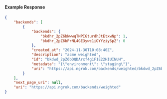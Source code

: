 <!-- Code generated for API Clients. DO NOT EDIT. -->

#### Example Response

```json
{
	"backends": [
		{
			"backends": {
				"bkdhr_2pZ6bNwwqTNPIGturdhJtEtxwNp": 1,
				"bkdhr_2pZ6bPrNL4GE3ywc1iOYYziySpZ": 0
			},
			"created_at": "2024-11-30T10:08:40Z",
			"description": "acme weighted",
			"id": "bkdwd_2pZ6bOQDArxf4g1F1E22HIUINUH",
			"metadata": "{\"environment\": \"staging\"}",
			"uri": "https://api.ngrok.com/backends/weighted/bkdwd_2pZ6bOQDArxf4g1F1E22HIUINUH"
		}
	],
	"next_page_uri": null,
	"uri": "https://api.ngrok.com/backends/weighted"
}
```
